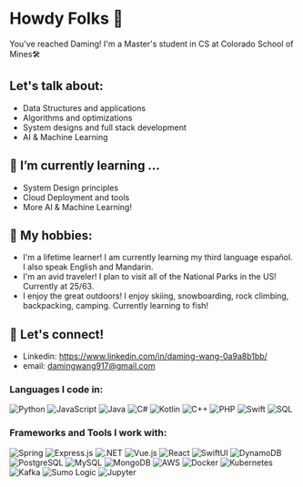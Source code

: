 # Howdy Folks 👋
You've reached Daming! I'm a Master's student in CS at Colorado School of Mines🛠️ 

## Let's talk about:
- Data Structures and applications
- Algorithms and optimizations
- System designs and full stack development
- AI & Machine Learning

## 🌱 I’m currently learning ...
- System Design principles
- Cloud Deployment and tools
- More AI & Machine Learning!

## 🎿 My hobbies:
- I'm a lifetime learner! I am currently learning my third language español. I also speak English and Mandarin.
- I'm an avid traveler! I plan to visit all of the National Parks in the US! Currently at 25/63.
- I enjoy the great outdoors! I enjoy skiing, snowboarding, rock climbing, backpacking, camping. Currently learning to fish!

## 💬 Let's connect!
- Linkedin: https://www.linkedin.com/in/daming-wang-0a9a8b1bb/
- email: damingwang917@gmail.com


### Languages I code in:
![Python](https://img.shields.io/badge/-Python-000?&logo=Python)
![JavaScript](https://img.shields.io/badge/-JavaScript-000?&logo=JavaScript)
![Java](https://img.shields.io/badge/-Java-007396?&logo=java&logoColor=fff)
![C#](https://img.shields.io/badge/-C%23-239120?&logo=c-sharp&logoColor=ffffff)
![Kotlin](https://img.shields.io/badge/-Kotlin-0095D5?&logo=Kotlin&logoColor=ffffff)
![C++](https://img.shields.io/badge/-C++-00599C?&logo=cplusplus&logoColor=ffffff)
![PHP](https://img.shields.io/badge/-PHP-777BB4?&logo=php&logoColor=ffffff)
![Swift](https://img.shields.io/badge/-Swift-FA7343?&logo=swift&logoColor=ffffff)
![SQL](https://img.shields.io/badge/-SQL-336791?&logo=postgresql&logoColor=ffffff)

### Frameworks and Tools I work with:
![Spring](https://img.shields.io/badge/-Spring-6DB33F?&logo=spring&logoColor=white)
![Express.js](https://img.shields.io/badge/-Express.js-000000?&logo=express&logoColor=white)
![.NET](https://img.shields.io/badge/-.NET-512BD4?&logo=dotnet&logoColor=white)
![Vue.js](https://img.shields.io/badge/-Vue.js-4FC08D?&logo=vue.js&logoColor=white)
![React](https://img.shields.io/badge/-React-61DAFB?&logo=react&logoColor=black)
![SwiftUI](https://img.shields.io/badge/-SwiftUI-0D1117?&logo=swift&logoColor=white)
![DynamoDB](https://img.shields.io/badge/-DynamoDB-4053D6?&logo=amazondynamodb&logoColor=white)
![PostgreSQL](https://img.shields.io/badge/-PostgreSQL-336791?&logo=postgresql&logoColor=white)
![MySQL](https://img.shields.io/badge/-MySQL-4479A1?&logo=mysql&logoColor=white)
![MongoDB](https://img.shields.io/badge/-MongoDB-47A248?&logo=mongodb&logoColor=white)
![AWS](https://img.shields.io/badge/-AWS-232F3E?&logo=amazonaws&logoColor=white)
![Docker](https://img.shields.io/badge/-Docker-2496ED?&logo=docker&logoColor=white)
![Kubernetes](https://img.shields.io/badge/-Kubernetes-326CE5?&logo=kubernetes&logoColor=white)
![Kafka](https://img.shields.io/badge/-Kafka-231F20?&logo=apachekafka&logoColor=white)
![Sumo Logic](https://img.shields.io/badge/-Sumo_Logic-000000?&logo=sumologic&logoColor=white)
![Jupyter](https://img.shields.io/badge/-Jupyter-F37626?&logo=jupyter&logoColor=white)
